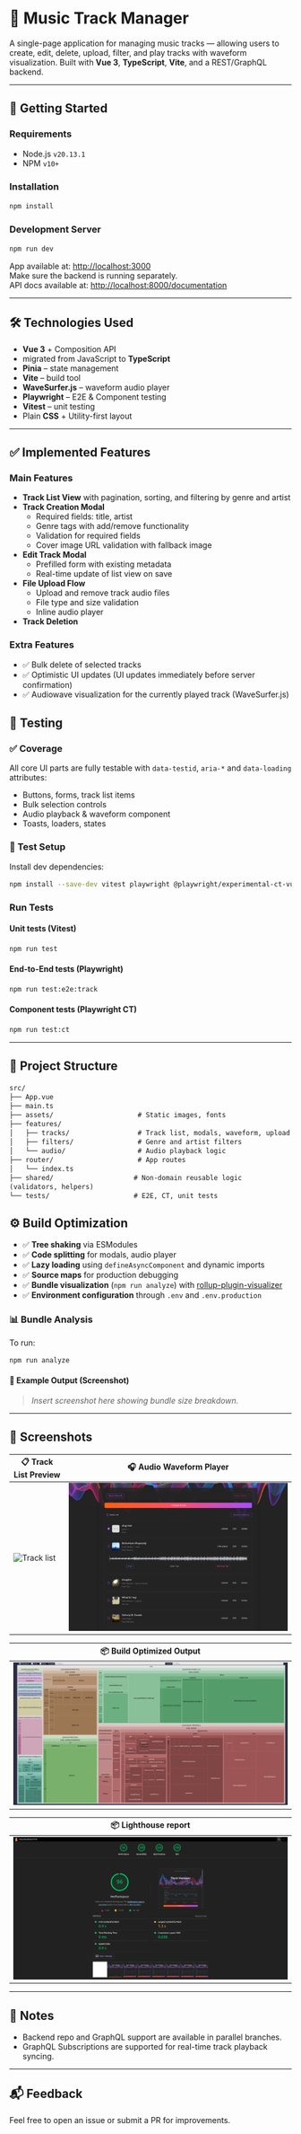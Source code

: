# 🎵 Music Track Manager

A single-page application for managing music tracks — allowing users to create, edit, delete, upload, filter, and play tracks with waveform visualization. Built with **Vue 3**, **TypeScript**, **Vite**, and a REST/GraphQL backend.

---

## 🚀 Getting Started

### Requirements

- Node.js `v20.13.1`
- NPM `v10+`

### Installation

```bash
npm install
```

### Development Server

```bash
npm run dev
```

App available at: [http://localhost:3000](http://localhost:3000)  
Make sure the backend is running separately.  
API docs available at: [http://localhost:8000/documentation](http://localhost:8000/documentation)

---

## 🛠 Technologies Used

- **Vue 3** + Composition API
- migrated from JavaScript to **TypeScript**
- **Pinia** – state management
- **Vite** – build tool
- **WaveSurfer.js** – waveform audio player
- **Playwright** – E2E & Component testing
- **Vitest** – unit testing
- Plain **CSS** + Utility-first layout

---

## ✅ Implemented Features

### Main Features

- **Track List View** with pagination, sorting, and filtering by genre and artist
- **Track Creation Modal**
  - Required fields: title, artist
  - Genre tags with add/remove functionality
  - Validation for required fields
  - Cover image URL validation with fallback image
- **Edit Track Modal**
  - Prefilled form with existing metadata
  - Real-time update of list view on save
- **File Upload Flow**
  - Upload and remove track audio files
  - File type and size validation
  - Inline audio player
- **Track Deletion**

### Extra Features

- ✅ Bulk delete of selected tracks
- ✅ Optimistic UI updates (UI updates immediately before server confirmation)
- ✅ Audiowave visualization for the currently played track (WaveSurfer.js)

## 🧪 Testing

### ✅ Coverage

All core UI parts are fully testable with `data-testid`, `aria-*` and `data-loading` attributes:

- Buttons, forms, track list items
- Bulk selection controls
- Audio playback & waveform component
- Toasts, loaders, states

### 🔧 Test Setup

Install dev dependencies:

```bash
npm install --save-dev vitest playwright @playwright/experimental-ct-vue
```

### Run Tests

#### Unit tests (Vitest)

```bash
npm run test
```

#### End-to-End tests (Playwright)

```bash
npm run test:e2e:track
```

#### Component tests (Playwright CT)

```bash
npm run test:ct
```

---

## 📁 Project Structure

```
src/
├── App.vue
├── main.ts
├── assets/                     # Static images, fonts
├── features/
│   ├── tracks/                 # Track list, modals, waveform, upload
│   ├── filters/                # Genre and artist filters
│   └── audio/                  # Audio playback logic
├── router/                     # App routes
│   └── index.ts
├── shared/                    # Non-domain reusable logic (validators, helpers)
└── tests/                     # E2E, CT, unit tests
```

## ⚙️ Build Optimization

- ✅ **Tree shaking** via ESModules
- ✅ **Code splitting** for modals, audio player
- ✅ **Lazy loading** using `defineAsyncComponent` and dynamic imports
- ✅ **Source maps** for production debugging
- ✅ **Bundle visualization** (`npm run analyze`) with [rollup-plugin-visualizer](https://github.com/btd/rollup-plugin-visualizer)
- ✅ **Environment configuration** through `.env` and `.env.production`

### 📊 Bundle Analysis

To run:

```bash
npm run analyze
```

#### 🔽 Example Output (Screenshot)

> _Insert screenshot here showing bundle size breakdown._

---

## 🎨 Screenshots

| 📋 Track List Preview                                                            | 🎧 Audio Waveform Player                                                       |
| -------------------------------------------------------------------------------- | ------------------------------------------------------------------------------ |
| ![Track list](./docs/screenshots/Screen%20Shot%202025-06-29%20at%2001.41.54.png) | ![Waveform](./docs/screenshots/Screen%20Shot%202025-06-29%20at%2001.42.36.png) |

| 📦 Build Optimized Output                                   |
| ----------------------------------------------------------- |
| ![Build result](./docs/screenshots/bundle-report-28.06.png) |

| 📦 Lighthouse report                                                  |
| --------------------------------------------------------------------- |
| ![Lighthouse report ](./docs/screenshots/lighthouse-report-29-06.png) |

---

## 📎 Notes

- Backend repo and GraphQL support are available in parallel branches.
- GraphQL Subscriptions are supported for real-time track playback syncing.

---

## 📬 Feedback

Feel free to open an issue or submit a PR for improvements.

